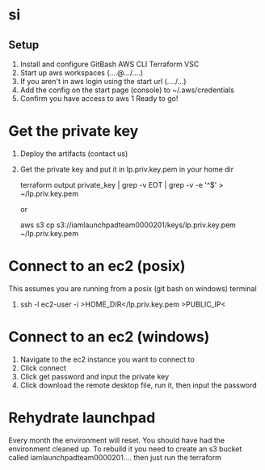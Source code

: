 # si

## Setup 

1. Install and configure
GitBash
AWS CLI
Terraform
VSC
1. Start up aws workspaces (....@.../....)
1. If you aren't in aws login using the start url (..../...)
1. Add the config on the start page (console) to ~/.aws/credentials
1. Confirm you have access to aws
1  Ready to go!

# Get the private key
1. Deploy the artifacts (contact us)
1. Get the private key and put it in lp.priv.key.pem in your home dir

    terraform output private_key | grep -v EOT | grep -v -e '^$' > ~/lp.priv.key.pem

    or   

    aws s3 cp s3://iamlaunchpadteam0000201/keys/lp.priv.key.pem  ~/lp.priv.key.pem  


# Connect to an ec2  (posix)

This assumes you are running from a posix (git bash on windows) terminal  

1. ssh -l ec2-user -i &gt;HOME_DIR&lt;/lp.priv.key.pem  &gt;PUBLIC_IP&lt; 

# Connect to an ec2 (windows)

1. Navigate to the ec2 instance you want to connect to 
1. Click connect
1. Click get password and input the private key
1. Click download the remote desktop file, run it, then input the password 




# Rehydrate launchpad  

Every month the environment will reset.   You should have had the environment cleaned up.   To rebuild it you need to create an s3 bucket called iamlaunchpadteam0000201.... then just run the terraform